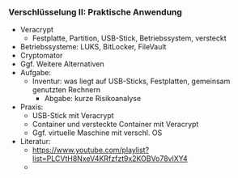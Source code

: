 ### Verschlüsselung II: Praktische Anwendung

* Veracrypt
  * Festplatte, Partition, USB-Stick, Betriebssystem, versteckt
* Betriebssysteme: LUKS, BitLocker, FileVault
* Cryptomator
* Ggf. Weitere Alternativen
* Aufgabe:
  * Inventur: was liegt auf USB-Sticks, Festplatten, gemeinsam genutzten Rechnern
    * Abgabe: kurze Risikoanalyse 
* Praxis:
  * USB-Stick mit Veracrypt
  * Container und versteckte Container mit Veracrypt
  * Ggf. virtuelle Maschine mit verschl. OS
* Literatur:
  * https://www.youtube.com/playlist?list=PLCVtH8NxeV4KRfzfzt9x2KOBVo78vlXY4
  * 

